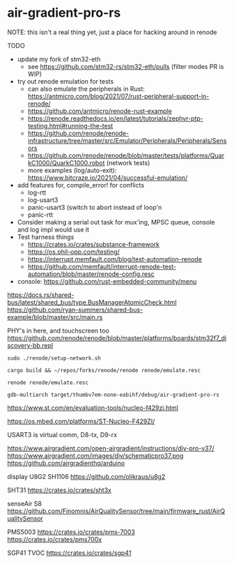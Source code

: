 # air-gradient-pro-rs

NOTE: this isn't a real thing yet, just a place for hacking around in renode


TODO
* update my fork of stm32-eth
  - see https://github.com/stm32-rs/stm32-eth/pulls (filter modes PR is WIP)
* try out renode emulation for tests
  - can also emulate the peripherals in Rust: https://antmicro.com/blog/2021/07/rust-peripheral-support-in-renode/
  - https://github.com/antmicro/renode-rust-example
  - https://renode.readthedocs.io/en/latest/tutorials/zephyr-ptp-testing.html#running-the-test
  - https://github.com/renode/renode-infrastructure/tree/master/src/Emulator/Peripherals/Peripherals/Sensors
  - https://github.com/renode/renode/blob/master/tests/platforms/QuarkC1000/QuarkC1000.robot (network tests)
  - more examples (log/auto-exit): https://www.bitcraze.io/2021/04/successful-emulation/
* add features for, compile_error! for conflicts
  - log-rtt
  - log-usart3
  - panic-usart3 (switch to abort instead of loop'n
  - panic-rtt
* Consider making a serial out task for mux'ing, MPSC queue, console and log impl would use it
* Test harness things
  - https://crates.io/crates/substance-framework
  - https://os.phil-opp.com/testing/
  - https://interrupt.memfault.com/blog/test-automation-renode
  - https://github.com/memfault/interrupt-renode-test-automation/blob/master/renode-config.resc
* console: https://github.com/rust-embedded-community/menu


https://docs.rs/shared-bus/latest/shared_bus/type.BusManagerAtomicCheck.html
https://github.com/ryan-summers/shared-bus-example/blob/master/src/main.rs


PHY's in here, and touchscreen too
https://github.com/renode/renode/blob/master/platforms/boards/stm32f7_discovery-bb.repl

```
sudo ./renode/setup-network.sh

cargo build && ~/repos/forks/renode/renode renode/emulate.resc 

```


```
renode renode/emulate.resc

gdb-multiarch target/thumbv7em-none-eabihf/debug/air-gradient-pro-rs
```


https://www.st.com/en/evaluation-tools/nucleo-f429zi.html

https://os.mbed.com/platforms/ST-Nucleo-F429ZI/

USART3 is virtual comm, D8-tx, D9-rx


https://www.airgradient.com/open-airgradient/instructions/diy-pro-v37/
https://www.airgradient.com/images/diy/schematicpro37.png
https://github.com/airgradienthq/arduino

display U8G2 SH1106
https://github.com/olikraus/u8g2

SHT31
https://crates.io/crates/sht3x

senseAir S8
https://github.com/Finomnis/AirQualitySensor/tree/main/firmware_rust/AirQualitySensor

PMS5003
https://crates.io/crates/pms-7003
https://crates.io/crates/pms700x

SGP41 TVOC
https://crates.io/crates/sgp41
